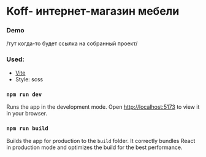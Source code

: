 # Koff- интернет-магазин мебели

### Demo

/тут когда-то будет ссылка на собранный проект/

### Used:

- [Vite](https://vitejs.dev/)
- Style: scss


### `npm run dev`

Runs the app in the development mode.
Open [http://localhost:5173](http://localhost:5173) to view it in your browser.

### `npm run build`

Builds the app for production to the `build` folder.
It correctly bundles React in production mode and optimizes the build for the best performance.

